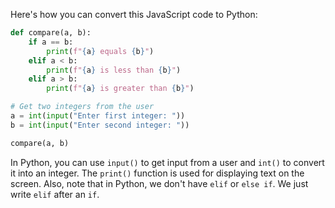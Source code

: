 Here's how you can convert this JavaScript code to Python:

```python
def compare(a, b):
    if a == b:
        print(f"{a} equals {b}")
    elif a < b:
        print(f"{a} is less than {b}")
    elif a > b:
        print(f"{a} is greater than {b}")

# Get two integers from the user
a = int(input("Enter first integer: "))
b = int(input("Enter second integer: "))

compare(a, b)
```
In Python, you can use `input()` to get input from a user and `int()` to convert it into an integer. The `print()` function is used for displaying text on the screen. Also, note that in Python, we don't have `elif` or `else if`. We just write `elif` after an `if`.
